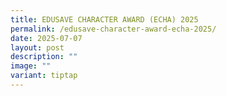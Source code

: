 ```yaml
---
title: EDUSAVE CHARACTER AWARD (ECHA) 2025
permalink: /edusave-character-award-echa-2025/
date: 2025-07-07
layout: post
description: ""
image: ""
variant: tiptap
---
```

